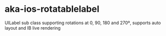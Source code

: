 # aka-ios-rotatablelabel
UILabel sub class supporting rotations at 0, 90, 180 and 270º, supports auto layout and IB live rendering
